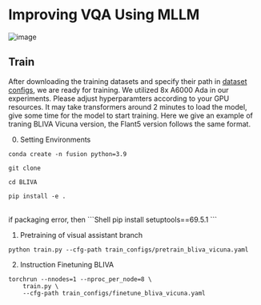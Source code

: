 # Improving VQA Using MLLM
![image](https://github.com/pej0918/BLIVA/assets/79118751/d3de9fc7-cbda-4fb1-ba88-202ac09ee28f)


## Train

After downloading the training datasets and specify their path in [dataset configs](bliva/configs/datasets/), we are ready for training. We utilized 8x A6000 Ada in our experiments. Please adjust hyperparamters according to your GPU resources. It may take transformers around 2 minutes to load the model, give some time for the model to start training. Here we give an example of traning BLIVA Vicuna version, the Flant5 version follows the same format.

0. Setting Environments
```Shell
conda create -n fusion python=3.9
```
```Shell
git clone 
```
```Shell
cd BLIVA
```
```Shell
pip install -e .
```
<br>
if packaging error, then
```Shell
pip install setuptools==69.5.1
```
<br>

1. Pretraining of visual assistant branch

```Shell
python train.py --cfg-path train_configs/pretrain_bliva_vicuna.yaml
```

2. Instruction Finetuning BLIVA

```Shell
torchrun --nnodes=1 --nproc_per_node=8 \
    train.py \
    --cfg-path train_configs/finetune_bliva_vicuna.yaml
```
